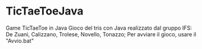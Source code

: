 # TicTaeToeJava
Game TicTaeToe in Java
Gioco del tris con Java realizzato dal gruppo IFS: De Zuani, Calizzano, Trolese, Novello, Tonazzo;
Per avviare il gioco, usare il "Avvio.bat"
